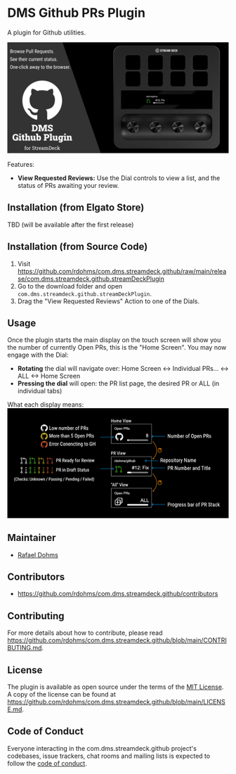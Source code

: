 # DMS Github PRs Plugin

A plugin for Github utilities.

![Overview of all Plugin States and their meaning](src/previews/1-preview.png)

Features:

- **View Requested Reviews:** Use the Dial controls to view a list, and the status of PRs awaiting your review.

## Installation (from Elgato Store)

TBD (will be available after the first release)

## Installation (from Source Code)

1. Visit
   <https://github.com/rdohms/com.dms.streamdeck.github/raw/main/release/com.dms.streamdeck.github.streamDeckPlugin>
2. Go to the download folder and open `com.dms.streamdeck.github.streamDeckPlugin`.
3. Drag the "View Requested Reviews" Action to one of the Dials.

## Usage

Once the plugin starts the main display on the touch screen will show you the number of currently Open PRs, this is the "Home Screen".
You may now engage with the Dial:
- **Rotating** the dial will navigate over: Home Screen <-> Individual PRs... <-> ALL <-> Home Screen
- **Pressing the dial** will open: the PR list page, the desired PR or ALL (in individual tabs)

[//TODO]: # (- **Pressing the Touch Screen** will auto-switch you back to the Home Screen)
[//TODO]: # (- **Long Pressing** will trigger a reload)

What each display means:
![Overview of all Plugin States and their meaning](assets/detail-overview.png)

## Maintainer

- [Rafael Dohms](https://github.com/rdohms)

## Contributors

- <https://github.com/rdohms/com.dms.streamdeck.github/contributors>

## Contributing

For more details about how to contribute, please read
<https://github.com/rdohms/com.dms.streamdeck.github/blob/main/CONTRIBUTING.md>.

## License

The plugin is available as open source under the terms of the
[MIT License](https://opensource.org/licenses/MIT). A copy of the license can be
found at <https://github.com/rdohms/com.dms.streamdeck.github/blob/main/LICENSE.md>.

## Code of Conduct

Everyone interacting in the com.dms.streamdeck.github project's codebases, issue trackers, chat
rooms and mailing lists is expected to follow the
[code of conduct](https://github.com/rdohms/com.dms.streamdeck.github/blob/main/CODE_OF_CONDUCT.md).
